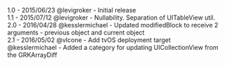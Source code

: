 1.0 - 2015/06/23 @levigroker - Initial release  
1.1 - 2015/07/12 @levigroker - Nullability. Separation of UITableView util.  
2.0 - 2016/04/28 @kesslermichael - Updated modifiedBlock to receive 2 arguments - previous object and current object  
2.1 - 2016/05/02 @vlcone - Add tvOS deployment target  
                 @kesslermichael - Added a category for updating UICollectionView from the GRKArrayDiff  
